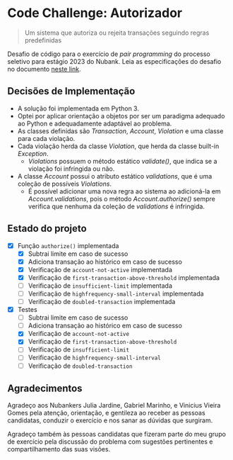 # Code Challenge: Autorizador

> Um sistema que autoriza ou rejeita transações seguindo regras predefinidas

Desafio de código para o exercício de *pair programming* do processo seletivo para estágio 2023 do Nubank. Leia as especificações do desafio no documento [neste link](spec-ptbr.pdf).

## Decisões de Implementação

- A solução foi implementada em Python 3.
- Optei por aplicar orientação a objetos por ser um paradigma adequado ao Python e adequadamente adaptável ao problema.
- As classes definidas são *Transaction*, *Account*, *Violation* e uma classe para cada violação.
- Cada violação herda da classe *Violation*, que herda da classe built-in *Exception*.
  - *Violations* possuem o método estático *validate()*, que indica se a violação foi infringida ou não.
- A classe *Account* possui o atributo estático *validations*, que é uma coleção de possíveis *Violations*. 
  - É possível adicionar uma nova regra ao sistema ao adicioná-la em *Account.validations*, pois o método *Account.authorize()* sempre verifica que nenhuma da coleção de *validations* é infringida.

## Estado do projeto

- [x] Função `authorize()` implementada
  - [x] Subtrai limite em caso de sucesso
  - [x] Adiciona transação ao histórico em caso de sucesso
  - [x] Verificação de `account-not-active` implementada
  - [x] Verificação de `first-transaction-above-threshold` implementada
  - [ ] Verificação de `insufficient-limit` implementada
  - [ ] Verificação de `highfrequency-small-interval` implementada
  - [ ] Verificação de `doubled-transaction` implementada
- [x] Testes
  - [ ] Subtrai limite em caso de sucesso
  - [ ] Adiciona transação ao histórico em caso de sucesso
  - [x] Verificação de `account-not-active`
  - [x] Verificação de `first-transaction-above-threshold`
  - [ ] Verificação de `insufficient-limit`
  - [ ] Verificação de `highfrequency-small-interval`
  - [ ] Verificação de `doubled-transaction`

## Agradecimentos

Agradeço aos Nubankers Julia Jardine, Gabriel Marinho, e Vinicius Vieira Gomes pela atenção, orientação, e gentileza ao receber as pessoas candidatas, conduzir o exercício e nos sanar as dúvidas que surgiram.

Agradeço também às pessoas candidatas que fizeram parte do meu grupo de exercício pela discussão do problema com sugestões pertinentes e compartilhamento das suas visões.
